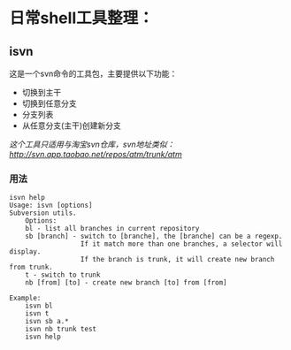 日常shell工具整理：
====
## isvn
这是一个svn命令的工具包，主要提供以下功能：
* 切换到主干
* 切换到任意分支
* 分支列表
* 从任意分支(主干)创建新分支

*这个工具只适用与淘宝svn仓库，svn地址类似：http://svn.app.taobao.net/repos/atm/trunk/atm*

### 用法

```shell
isvn help
Usage: isvn [options]
Subversion utils.
	Options:
	bl - list all branches in current repository
	sb [branch] - switch to [branche], the [branche] can be a regexp. 
                  If it match more than one branches, a selector will display.
                  If the branch is trunk, it will create new branch from trunk.
	t - switch to trunk
	nb [from] [to] - create new branch [to] from [from]

Example:
    isvn bl
    isvn t
    isvn sb a.*
    isvn nb trunk test
    isvn help


```



